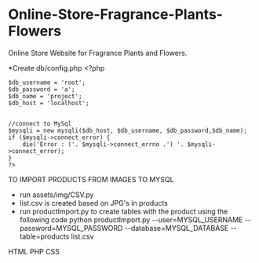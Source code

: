 # Online-Store-Fragrance-Plants-Flowers

Online Store Website for Fragrance Plants and Flowers.

*Create db/config.php
    <?php

    $db_username = 'root'; 
    $db_password = 'a';     
    $db_name = 'project';   
    $db_host = 'localhost';


    //connect to MySql
    $mysqli = new mysqli($db_host, $db_username, $db_password,$db_name);
    if ($mysqli->connect_error) {
        die('Error : ('. $mysqli->connect_errno .') '. $mysqli->connect_error);
    }
    ?>



TO IMPORT PRODUCTS FROM IMAGES TO MYSQL
  - run assets/img/CSV.py
  - list.csv is created based on JPG's in products
  - run productImport.py to create tables with the product using the following code
  python productImport.py --user=MYSQL_USERNAME --password=MYSQL_PASSWORD --database=MYSQL_DATABASE --table=products list.csv


HTML PHP CSS
